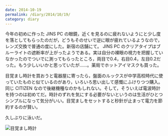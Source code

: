 ```yaml
---
date: 2014-10-19
permalink: /diary/2014/10/19/
category: diary
---
```


今年の初めに作った JINS PC の眼鏡，近くを見るのに疲れないようにと少し度を落としてもらったのだが，どうもそのせいで逆に眼が疲れているようなので，レンズ交換で普通の度にした。新宿の店舗にて。 JINS PC のクリアタイプはブルーライトの遮断率が上がったようである。実は自分の裸眼の視力を把握していなかったのでついでに測ってもらったところ，両目で0.4，右目0.4，左目0.2だった。もう少しいいかと思っていたが……。薬局でホットアイマスクも買った。

目覚まし時計を買おうと電器屋に寄ったら，盤面のルックスが中学高校時代に使っていたものと似ているのがあり，いろいろ思い出して感慨にふけりつつ購入。同じ CITIZEN なので後継機種なのかもしれない。そして，そういえば電波時計を持つのは初めてだ。時計のずれを気にする必要がないというのは生活がひとつシンプルになって気分がいい。目覚ましをセットすると秒針が止まって電力を節約するのが賢い。

久しぶりに泳いだ。

![目覚まし時計](http://instagram.com/p/uVPcZNyLgS/media?size=l "目覚まし時計")
